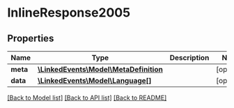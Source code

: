 # InlineResponse2005

## Properties
Name | Type | Description | Notes
------------ | ------------- | ------------- | -------------
**meta** | [**\LinkedEvents\Model\MetaDefinition**](MetaDefinition.md) |  | [optional] 
**data** | [**\LinkedEvents\Model\Language[]**](Language.md) |  | [optional] 

[[Back to Model list]](../README.md#documentation-for-models) [[Back to API list]](../README.md#documentation-for-api-endpoints) [[Back to README]](../README.md)


